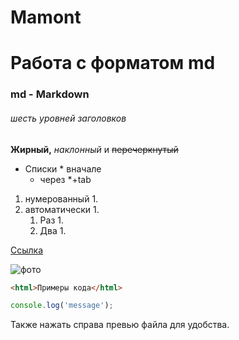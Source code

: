 # Mamont

# Работа с форматом md 
### md - Markdown
###### шесть уровней заголовков
**Жирный,** *наклонный* и ~~перечеркнутый~~
* Списки * вначале
    * через *+tab

1. нумерованный  1.
1. автоматически 1.
    1. Раз 1.
    1. Два 1.


[Ссылка](https://translogik.github.io/Mamont/)

![фото](https://smart-lab.ru/uploads/2022/images/05/56/11/2022/04/15/avatar_18e200_48x48.webp)

```html
<html>Примеры кода</html>
```
```javascript
console.log('message');
```
Также нажать справа превью файла для удобства.
